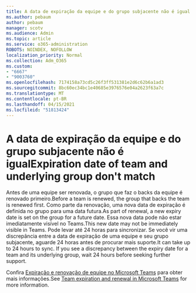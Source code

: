 ```yaml
---
title: A data de expiração da equipe e do grupo subjacente não é igual
ms.author: pebaum
author: pebaum
manager: scotv
ms.audience: Admin
ms.topic: article
ms.service: o365-administration
ROBOTS: NOINDEX, NOFOLLOW
localization_priority: Normal
ms.collection: Adm_O365
ms.custom:
- "6667"
- "9003760"
ms.openlocfilehash: 7174158a73cd5c26f3ff531381e2d6c62b6a1ad3
ms.sourcegitcommit: 8bc60ec34bc1e40685e3976576e04a2623f63a7c
ms.translationtype: MT
ms.contentlocale: pt-BR
ms.lasthandoff: 04/15/2021
ms.locfileid: "51813424"
---
```

# <a name="expiration-date-of-team-and-underlying-group-dont-match"></a><span data-ttu-id="c964d-102">A data de expiração da equipe e do grupo subjacente não é igual</span><span class="sxs-lookup"><span data-stu-id="c964d-102">Expiration date of team and underlying group don't match</span></span>

<span data-ttu-id="c964d-103">Antes de uma equipe ser renovada, o grupo que faz o backs da equipe é renovado primeiro.</span><span class="sxs-lookup"><span data-stu-id="c964d-103">Before a team is renewed, the group that backs the team is renewed first.</span></span> <span data-ttu-id="c964d-104">Como parte da renovação, uma nova data de expiração é definida no grupo para uma data futura.</span><span class="sxs-lookup"><span data-stu-id="c964d-104">As part of renewal, a new expiry date is set on the group for a future date.</span></span> <span data-ttu-id="c964d-105">Essa nova data pode não estar imediatamente visível no Teams.</span><span class="sxs-lookup"><span data-stu-id="c964d-105">This new date may not be immediately visible in Teams.</span></span> <span data-ttu-id="c964d-106">Pode levar até 24 horas para sincronizar. Se você vir uma discrepância entre a data de expiração de uma equipe e seu grupo subjacente, aguarde 24 horas antes de procurar mais suporte.</span><span class="sxs-lookup"><span data-stu-id="c964d-106">It can take up to 24 hours to sync. If you see a discrepancy between the expiry date for a team and its underlying group, wait 24 hours before seeking further support.</span></span>  

<span data-ttu-id="c964d-107">Confira [Expiração e renovação de equipe no Microsoft Teams](https://docs.microsoft.com/microsoftteams/team-expiration-renewal)  para obter mais informações.</span><span class="sxs-lookup"><span data-stu-id="c964d-107">See [Team expiration and renewal in Microsoft Teams](https://docs.microsoft.com/microsoftteams/team-expiration-renewal)  for more information.</span></span>
